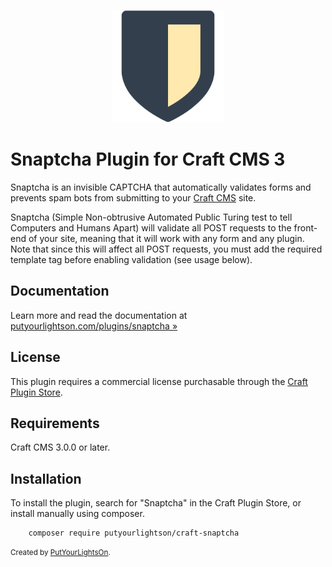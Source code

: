 <p align="center"><img height="180" src="./src/icon.svg"></p>

# Snaptcha Plugin for Craft CMS 3

Snaptcha is an invisible CAPTCHA that automatically validates forms and prevents spam bots from submitting to your [Craft CMS](https://craftcms.com/) site.

Snaptcha (Simple Non-obtrusive Automated Public Turing test to tell Computers and Humans Apart) will validate all POST requests to the front-end of your site, meaning that it will work with any form and any plugin. Note that since this will affect all POST requests, you must add the required template tag before enabling validation (see usage below).

## Documentation

Learn more and read the documentation at [putyourlightson.com/plugins/snaptcha »](https://putyourlightson.com/plugins/snaptcha)

## License

This plugin requires a commercial license purchasable through the [Craft Plugin Store](https://plugins.craftcms.com/snaptcha).

## Requirements

Craft CMS 3.0.0 or later.

## Installation

To install the plugin, search for "Snaptcha" in the Craft Plugin Store, or install manually using composer.

        composer require putyourlightson/craft-snaptcha

<small>Created by [PutYourLightsOn](https://putyourlightson.com/).</small>
